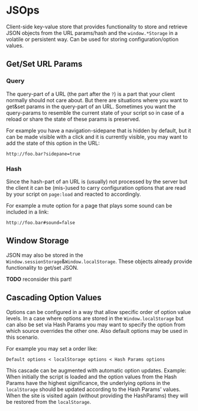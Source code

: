 # JSOps

Client-side key-value store that provides functionality to store and retrieve JSON objects from the URL params/hash and the `window.*Storage` in a volatile or persistent way. Can be used for storing configuration/option values.

## Get/Set URL Params
### Query
The query-part of a URL (the part after the `?`) is a part that your client normally should not care about. But there are situations where you want to get&set params in the query-part of an URL.
Sometimes you want the query-params to resemble the current state of your script so in case of a reload or share the state of these params is preserved.

For example you have a navigation-sidepane that is hidden by default, but it can be made visible with a click and it is currently visible, you may want to add the state of this option in the URL:

    http://foo.bar?sidepane=true

### Hash
Since the hash-part of an URL is (usually) not processed by the server but the client it can be (mis-)used to carry configuration options that are read by your script on `page:load` and reacted to accordingly.

For example a mute option for a page that plays some sound can be included in a link:

    http://foo.bar#sound=false


## Window Storage
JSON may also be stored in the `Window.sessionStorage`&`Window.localStorage`. These objects already provide functionality to get/set JSON.

**TODO** reconsider this part!


## Cascading Option Values
Options can be configured in a way that allow specific order of option value levels.
In a case where options are stored in the `Window.localStorage` but can also be set via Hash Params you may want to specify the option from which source overrides the other one. Also default options may be used in this scenario.

For example you may set a order like:

    Default options < localStorage options < Hash Params options

This cascade can be augmented with automatic option updates. Example:  
When initially the script is loaded and the option values from the Hash Params have the highest significance, the underlying options in the `localStorage` should be updated according to the Hash Params' values. When the site is visited again (without providing the HashParams) they will be restored from the `localStorage`.
